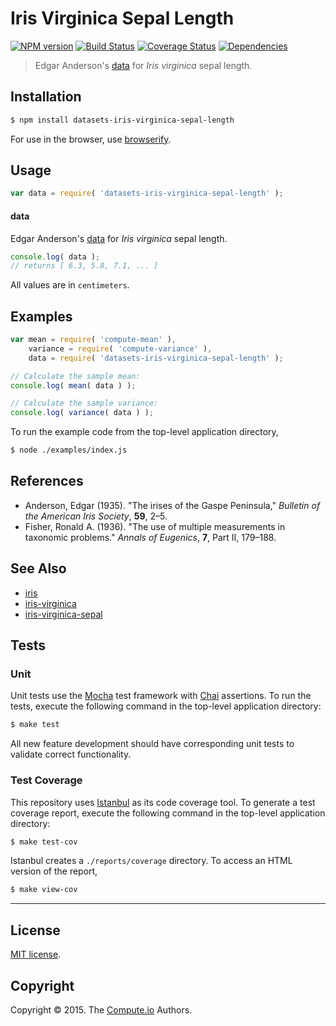 Iris Virginica Sepal Length
===
[![NPM version][npm-image]][npm-url] [![Build Status][travis-image]][travis-url] [![Coverage Status][codecov-image]][codecov-url] [![Dependencies][dependencies-image]][dependencies-url]

> Edgar Anderson's [data](https://en.wikipedia.org/wiki/Iris_flower_data_set) for *Iris virginica* sepal length.


## Installation

``` bash
$ npm install datasets-iris-virginica-sepal-length
```

For use in the browser, use [browserify](https://github.com/substack/node-browserify).


## Usage

``` javascript
var data = require( 'datasets-iris-virginica-sepal-length' );
```

#### data

Edgar Anderson's [data](https://en.wikipedia.org/wiki/Iris_flower_data_set) for *Iris virginica* sepal length.

``` javascript
console.log( data );
// returns [ 6.3, 5.8, 7.1, ... ]
```

All values are in `centimeters`.


## Examples

``` javascript
var mean = require( 'compute-mean' ),
	variance = require( 'compute-variance' ),
	data = require( 'datasets-iris-virginica-sepal-length' );

// Calculate the sample mean:
console.log( mean( data ) );

// Calculate the sample variance:
console.log( variance( data ) );
```

To run the example code from the top-level application directory,

``` bash
$ node ./examples/index.js
```


## References

*	Anderson, Edgar (1935). "The irises of the Gaspe Peninsula," *Bulletin of the American Iris Society*, __59__, 2–5.
*	Fisher, Ronald A. (1936). "The use of multiple measurements in taxonomic problems." *Annals of Eugenics*, __7__, Part II, 179–188.


## See Also

*	[iris](https://github.com/datasets-io/iris)
*	[iris-virginica](https://github.com/datasets-io/iris-virginica)
*	[iris-virginica-sepal](https://github.com/datasets-io/iris-virginica-sepal)


## Tests

### Unit

Unit tests use the [Mocha](http://mochajs.org/) test framework with [Chai](http://chaijs.com) assertions. To run the tests, execute the following command in the top-level application directory:

``` bash
$ make test
```

All new feature development should have corresponding unit tests to validate correct functionality.


### Test Coverage

This repository uses [Istanbul](https://github.com/gotwarlost/istanbul) as its code coverage tool. To generate a test coverage report, execute the following command in the top-level application directory:

``` bash
$ make test-cov
```

Istanbul creates a `./reports/coverage` directory. To access an HTML version of the report,

``` bash
$ make view-cov
```


---
## License

[MIT license](http://opensource.org/licenses/MIT).


## Copyright

Copyright &copy; 2015. The [Compute.io](https://github.com/compute-io) Authors.


[npm-image]: http://img.shields.io/npm/v/datasets-iris-virginica-sepal-length.svg
[npm-url]: https://npmjs.org/package/datasets-iris-virginica-sepal-length

[travis-image]: http://img.shields.io/travis/datasets-io/iris-virginica-sepal-length/master.svg
[travis-url]: https://travis-ci.org/datasets-io/iris-virginica-sepal-length

[codecov-image]: https://img.shields.io/codecov/c/github/datasets-io/iris-virginica-sepal-length/master.svg
[codecov-url]: https://codecov.io/github/datasets-io/iris-virginica-sepal-length?branch=master

[dependencies-image]: http://img.shields.io/david/datasets-io/iris-virginica-sepal-length.svg
[dependencies-url]: https://david-dm.org/datasets-io/iris-virginica-sepal-length

[dev-dependencies-image]: http://img.shields.io/david/dev/datasets-io/iris-virginica-sepal-length.svg
[dev-dependencies-url]: https://david-dm.org/dev/datasets-io/iris-virginica-sepal-length

[github-issues-image]: http://img.shields.io/github/issues/datasets-io/iris-virginica-sepal-length.svg
[github-issues-url]: https://github.com/datasets-io/iris-virginica-sepal-length/issues
